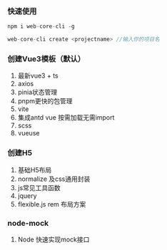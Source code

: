 ### 快速使用

```js
npm i web-core-cli -g

web-core-cli create <projectname> //输入你的项目名

```

### 创建Vue3模板（默认）

  1. 最新vue3 + ts
  2. axios
  3. pinia状态管理
  4. pnpm更快的包管理
  5. vite
  6. 集成antd vue 按需加载无需import
  7. scss
  8. vueuse

### 创建H5

  1. 基础H5布局  
  2. normalize 及css通用封装  
  3. js常见工具函数  
  4. jquery  
  5. flexible.js rem 布局方案  
  
### node-mock

  1. Node 快速实现mock接口
  
